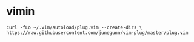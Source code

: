 # vimin

`curl -fLo ~/.vim/autoload/plug.vim --create-dirs \                        https://raw.githubusercontent.com/junegunn/vim-plug/master/plug.vim`